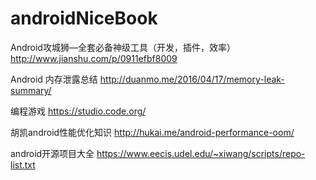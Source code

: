 # androidNiceBook
Android攻城狮—全套必备神级工具（开发，插件，效率） http://www.jianshu.com/p/0911efbf8009

Android 内存泄露总结 http://duanmo.me/2016/04/17/memory-leak-summary/

编程游戏 https://studio.code.org/

胡凯android性能优化知识 http://hukai.me/android-performance-oom/

android开源项目大全 https://www.eecis.udel.edu/~xiwang/scripts/repo-list.txt



